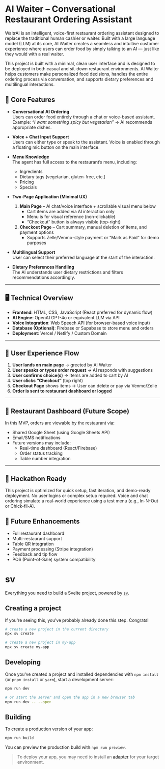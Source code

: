 # AI Waiter – Conversational Restaurant Ordering Assistant

WaitrAI is an intelligent, voice-first restaurant ordering assistant designed to replace the traditional human cashier or waiter. Built with a large language model (LLM) at its core, AI Waiter creates a seamless and intuitive customer experience where users can order food by simply talking to an AI — just like they would with a real waiter.

This project is built with a minimal, clean user interface and is designed to be deployed in both casual and sit-down restaurant environments. AI Waiter helps customers make personalized food decisions, handles the entire ordering process via conversation, and supports dietary preferences and multilingual interactions.

## 🧠 Core Features

- **Conversational AI Ordering**  
  Users can order food entirely through a chat or voice-based assistant.  
  Example: _“I want something spicy but vegetarian”_ → AI recommends appropriate dishes.

- **Voice + Chat Input Support**  
  Users can either type or speak to the assistant. Voice is enabled through a floating mic button on the main interface.

- **Menu Knowledge**  
  The agent has full access to the restaurant’s menu, including:
  - Ingredients
  - Dietary tags (vegetarian, gluten-free, etc.)
  - Pricing
  - Specials

- **Two-Page Application (Minimal UX)**  
  1. **Main Page** – AI chat/voice interface + scrollable visual menu below  
     - Cart items are added via AI interaction only  
     - Menu is for visual reference (non-clickable)
     - “Checkout” button is always visible (top-right)
  2. **Checkout Page** – Cart summary, manual deletion of items, and payment options  
     - Supports Zelle/Venmo-style payment or “Mark as Paid” for demo purposes

- **Multilingual Support**  
  User can select their preferred language at the start of the interaction.

- **Dietary Preferences Handling**  
  The AI understands user dietary restrictions and filters recommendations accordingly.

---

## 🖥️ Technical Overview

- **Frontend**: HTML, CSS, JavaScript (React preferred for dynamic flow)
- **AI Engine**: OpenAI GPT-4o or equivalent LLM via API
- **Voice Integration**: Web Speech API (for browser-based voice input)
- **Database (Optional)**: Firebase or Supabase to store menu and orders
- **Deployment**: Vercel / Netlify / Custom Domain

---

## 📱 User Experience Flow

1. **User lands on main page** → greeted by AI Waiter
2. **User speaks or types order request** → AI responds with suggestions
3. **User confirms choice(s)** → Items are added to cart by AI
4. **User clicks “Checkout”** (top right)
5. **Checkout Page** shows items → User can delete or pay via Venmo/Zelle
6. **Order is sent to restaurant dashboard or logged**

---

## 🧾 Restaurant Dashboard (Future Scope)

In this MVP, orders are viewable by the restaurant via:
- Shared Google Sheet (using Google Sheets API)
- Email/SMS notifications
- Future versions may include:
  - Real-time dashboard (React/Firebase)
  - Order status tracking
  - Table number integration

---

## 🧪 Hackathon Ready

This project is optimized for quick setup, fast iteration, and demo-ready deployment. No user logins or complex setup required. Voice and chat ordering simulate a real-world experience using a test menu (e.g., In-N-Out or Chick-fil-A).

## 🚀 Future Enhancements

- Full restaurant dashboard
- Multi-restaurant support
- Table QR integration
- Payment processing (Stripe integration)
- Feedback and tip flow
- POS (Point-of-Sale) system compatibility

# sv

Everything you need to build a Svelte project, powered by [`sv`](https://github.com/sveltejs/cli).

## Creating a project

If you're seeing this, you've probably already done this step. Congrats!

```bash
# create a new project in the current directory
npx sv create

# create a new project in my-app
npx sv create my-app
```

## Developing

Once you've created a project and installed dependencies with `npm install` (or `pnpm install` or `yarn`), start a development server:

```bash
npm run dev

# or start the server and open the app in a new browser tab
npm run dev -- --open
```

## Building

To create a production version of your app:

```bash
npm run build
```

You can preview the production build with `npm run preview`.

> To deploy your app, you may need to install an [adapter](https://svelte.dev/docs/kit/adapters) for your target environment.
